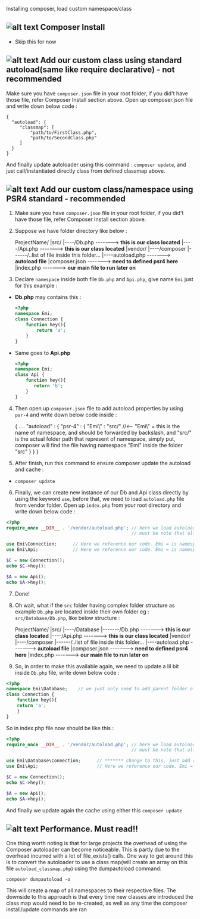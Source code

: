 [logo_main]: https://encrypted-tbn2.gstatic.com/images?q=tbn:ANd9GcST9v8A3x54BSoD9ipEB2i_QLTkh7OCY6VK_sGI_THbAH2IY0G1 "Logo Title Text 1"
[logo_sub]: https://www.cannastaff.com/include/themes/nasthon1001-restyle/images/delicious.gif "Logo Title Text 2"

Installing composer, load custom namespace/class


![alt text][logo_main]  Composer Install
------------
- Skip this for now

![alt text][logo_main]  Add our custom class using standard autoload(same like require declarative) - not recommended
------------
Make sure you have `composer.json` file in your root folder, if you did't have those file, refer Composer Install section above.
Open up composer.json file and write down below code :

    {
      "autoload": {
         "classmap": [
             "path/to/FirstClass.php",
             "path/to/SecondClass.php"
         ]
      }
    }
 
 
And finally update autoloader using this command : `composer update`, and just call/instantiated directly class from defined classmap above.


![alt text][logo_main]  Add our custom class/namespace using PSR4 standard - recommended
------------
1) Make sure you have `composer.json` file in your root folder, if you did't have those file, refer Composer Install section above.

2) Suppose we have folder directory like below :

    ProjectName/
    |src/
    |----/Db.php      -------> **this is our class located**
    |----/Api.php     -------> **this is our class located**
    |vendor/
    |----/composer
    |------/..list of file inside this folder...
    |----autoload.php   -------> **autoload file**
    |composer.json     -------> **need to defined psr4 here**
    |index.php         -------> **our main file to run later on**
    
3) Declare `namespace` inside both file `Db.php` and `Api.php`, give name `Emi` just for this example :
  - **Db.php** may contains this :
    
    ```Php
    <?php
    namespace Emi;
    class Connection {
	    function hey(){
		    return 'a';
	    }
    }
    ```
  - Same goes to **Api.php**
  
    ```Php
    <?php
    namespace Emi;
    class Api {
	    function hey(){
		   return 'b';
	    }
    }
    ```
    
4) Then open up `composer.json` file to add autoload properties by using `psr-4` and write down below code inside :

    
    {
      ....
      "autoload" : {
         "psr-4" : {
             "Emi\\" : "src/" //<-- "Emi\\" = this is the name of namespace, and should be forwarded by backslash, and "src/" is the   actual folder path that represent of namespace, simply put, composer will find the file having namespace "Emi" inside the folder "src"
          }
      }
    }
   
5) After finish, run this command to ensure composer update the autoload and cache : 
 - `composer update`
 
6) Finally, we can create new instance of our Db and Api class directly by using the keyword `use`, before that, we need to load `autoload.php` file from vendor folder. Open up `index.php` from your root directory and write down below code :


```Php
<?php
require_once __DIR__ . '/vendor/autoload.php'; // here we load autoload class file from vendor folder
                                               // must be note that all files inside src folder already required by composer

use Emi\Connection;      // Here we reference our code. Emi = is namespace name, Connection = is a class name
use Emi\Api;             // Here we reference our code. Emi = is namespace name, Api = is a class name

$C = new Connection();
echo $C->hey();

$A = new Api();
echo $A->hey();
```

7) Done!

8) Oh wait, what if the `src` folder having complex folder structure as example `Db.php` are located inside their own folder eg : `src/Database/Db.php`, like below structure :

    ProjectName/
    |src/
    |----/Database
    |-------/Db.php   -------> **this is our class located**
    |----/Api.php     -------> **this is our class located**
    |vendor/
    |----/composer
    |------/..list of file inside this folder...
    |----autoload.php   -------> **autoload file**
    |composer.json     -------> **need to defined psr4 here**
    |index.php         -------> **our main file to run later on**

9) So, in order to make this available again, we need to update a lil bit inside `Db.php` file, write down below code :

```Php
<?php
namespace Emi\Database;    // we just only need to add parent folder of Db.php located
class Connection {
    function hey(){
	return 'a';
    }
}
```

So in index.php file now should be like this :

```Php
<?php
require_once __DIR__ . '/vendor/autoload.php'; // here we load autoload class file from vendor folder
                                               // must be note that all files inside src folder already required by composer

use Emi\Database\Connection;      // ******* change to this, just add respective folder name
use Emi\Api;                      // Here we reference our code. Emi = is namespace name, Api = is a class name

$C = new Connection();
echo $C->hey();

$A = new Api();
echo $A->hey();
```

And finally we update again the cache using either this `composer update`

![alt text][logo_main]  Performance. Must read!!
------------
One thing worth noting is that for large projects the overhead of using the Composer autoloader can become noticeable. This is partly due to the overhead incurred with a lot of file_exists() calls. One way to get around this is to convert the autoloader to use a class map(will create an array on this file `autoload_classmap.php`) using the dumpautoload command:

`composer dumpautoload -o`

This will create a map of all namespaces to their respective files. The downside to this approach is that every time new classes are introduced the class map would need to be re-created, as well as any time the composer install/update commands are ran
